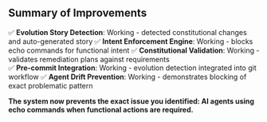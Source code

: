 ## Summary of Improvements

✅ **Evolution Story Detection**: Working - detected constitutional changes and auto-generated story
✅ **Intent Enforcement Engine**: Working - blocks echo commands for functional intent
✅ **Constitutional Validation**: Working - validates remediation plans against requirements  
✅ **Pre-commit Integration**: Working - evolution detection integrated into git workflow
✅ **Agent Drift Prevention**: Working - demonstrates blocking of exact problematic pattern

**The system now prevents the exact issue you identified: AI agents using echo commands when functional actions are required.**
